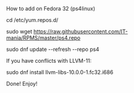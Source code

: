 How to add on Fedora 32 (ps4linux)

cd /etc/yum.repos.d/

sudo wget https://raw.githubusercontent.com/IT-mania/RPMS/master/ps4.repo

sudo dnf update --refresh --repo ps4

If you have conflicts with LLVM-11:

sudo dnf install llvm-libs-10.0.0-1.fc32.i686

Done! Enjoy!
